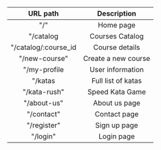 | URL path                    | Description           | 
| :--------------------------:|:---------------------:| 
| "/"                         |  Home page            | **
| "/catalog                   |  Courses Catalog      | **
| "/catalog/:course_id       |  Course details       | **
| "/new-course"               |  Create a new course  | **
| "/my-profile                |  User information     | ----
| "/katas                     |  Full list of katas   | ----
| "/kata-rush"                |  Speed Kata Game      | ----
| "/about-us"                 |  About us page        | ^^^^
| "/contact"                  |  Contact page         | **
| "/register"                 |  Sign up page         | **
| "/login"                    |  Login page           | **
